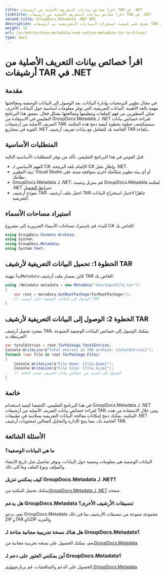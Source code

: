 ```yaml
---
title: اقرأ خصائص بيانات التعريف الأصلية من أرشيفات TAR في .NET
linktitle: اقرأ خصائص بيانات التعريف الأصلية من أرشيفات TAR في .NET
second_title: GroupDocs.Metadata .NET API
description: تعرف على كيفية استخراج البيانات التعريفية من أرشيفات TAR في .NET باستخدام GroupDocs.Metadata. يرشدك هذا البرنامج التعليمي خلال العملية خطوة بخطوة.
weight: 12
url: /ar/net/archive-metadata/read-native-metadata-tar-archives/
type: docs
---
```

# اقرأ خصائص بيانات التعريف الأصلية من أرشيفات TAR في .NET

## مقدمة
في مجال تطوير البرمجيات وإدارة البيانات، يعد الوصول إلى البيانات الوصفية ومعالجتها مهمة بالغة الأهمية. البيانات التعريفية، التي توفر معلومات أساسية حول البيانات الأخرى، تمكن المطورين من فهم الملفات وتنظيمها ومعالجتها بشكل فعال. يتعمق هذا البرنامج التعليمي في الاستفادة من GroupDocs.Metadata لـ .NET لقراءة خصائص بيانات التعريف الأصلية من أرشيفات TAR. سنستكشف خطوة بخطوة كيفية دمج هذه المكتبة القوية في مشاريع .NET الخاصة بك للتعامل مع بيانات تعريف أرشيف TAR بكفاءة.
## المتطلبات الأساسية
قبل الغوص في هذا البرنامج التعليمي، تأكد من توفر المتطلبات الأساسية التالية:
- الفهم الأساسي لـ C#: الإلمام بلغة البرمجة C# وإطار عمل .NET.
- بيئة التطوير: Visual Studio أو أي بيئة تطوير متكاملة أخرى متوافقة مثبتة على نظامك.
-  GroupDocs.Metadata لـ .NET: قم بتنزيل وتثبيت GroupDocs.Metadata لمكتبة .NET من[رابط التحميل](https://releases.groupdocs.com/metadata/net/).
- نموذج أرشيف TAR: اجعل ملف أرشيف TAR جاهزًا لاختبار استخراج البيانات التعريفية.

## استيراد مساحات الأسماء
للبدء، قم باستيراد مساحات الأسماء الضرورية إلى مشروع C# الخاص بك:
```csharp
using GroupDocs.Formats.Archive;
using System;
using GroupDocs.Metadata;
using System.Text;
```
## الخطوة 1: تحميل البيانات التعريفية لأرشيف TAR
 ابدأ بتهيئة`Metadata` كائن بمسار ملف أرشيف TAR الخاص بك:
```csharp
using (Metadata metadata = new Metadata("YourInputFile.tar"))
{
    var root = metadata.GetRootPackage<TarRootPackage>();
    // الوصول إلى البيانات الوصفية داخل أرشيف TAR
}
```
## الخطوة 2: الوصول إلى البيانات التعريفية لأرشيف TAR
بمجرد تحميل أرشيف TAR، يمكنك الوصول إلى خصائص البيانات الوصفية المتنوعة المرتبطة به:
```csharp
var totalEntries = root.TarPackage.TotalEntries;
Console.WriteLine($"Total entries in TAR archive: {totalEntries}");
foreach (var file in root.TarPackage.Files)
{
    Console.WriteLine($"File Name: {file.Name}");
    Console.WriteLine($"File Size: {file.Size}");
    // الوصول إلى المزيد من خصائص بيانات التعريف حسب الحاجة
}
```

## خاتمة
في هذا البرنامج التعليمي، اكتشفنا كيفية استخدام GroupDocs.Metadata لـ .NET لقراءة خصائص بيانات التعريف الأصلية من أرشيفات TAR. ومن خلال الاستفادة من هذه المكتبة، يمكنك دمج إمكانات معالجة البيانات التعريفية بسلاسة في تطبيقات .NET الخاصة بك، مما يتيح الإدارة والتحليل الفعالين لمحتويات أرشيف TAR.

## الأسئلة الشائعة
### ما هي البيانات الوصفية؟
البيانات الوصفية هي معلومات وصفية حول البيانات، وتوفر تفاصيل مثل تاريخ الإنشاء والمؤلف ونوع الملف وما إلى ذلك.
### كيف يمكنني تنزيل GroupDocs.Metadata لـ .NET؟
 يمكنك تحميل المكتبة من[GroupDocs.Metadata لـ .NET](https://releases.groupdocs.com/metadata/net/) صفحة.
### هل يدعم GroupDocs.Metadata تنسيقات الأرشيف الأخرى؟
نعم، يدعم GroupDocs.Metadata مجموعة متنوعة من تنسيقات الأرشيف بما في ذلك ZIP وTAR وGZIP والمزيد.
### هل هناك نسخة تجريبية مجانية متاحة لـ GroupDocs.Metadata؟
 نعم، يمكنك الحصول على نسخة تجريبية مجانية من[GroupDocs.Metadata](https://releases.groupdocs.com/).
### أين يمكنني العثور على دعم لـ GroupDocs.Metadata؟
 للحصول على الدعم والمناقشات، قم بزيارة[منتدى GroupDocs.Metadata](https://forum.groupdocs.com/c/metadata/14).